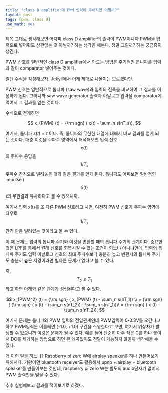 ```yaml
---
title: "class D amplifier에 PWM 입력이 주어지면 어떨까?"
layout: post
tags: [pwn, class d]
use_math: yes
---
```


제목 그대로 생각해보면 어차피 class D amplifier의 출력이 PWM이니까 PWM을 입력으로 넣어줘도 상관없는 것 아닐까? 하는 생각을 해본다. 정말 그럴까? 하는 궁금증이 생긴다. 

PWM 신호를 일반적인 class D amplifier에서 만드는 방법은 주기적인 톱니파를 입력과 같이 comparator 넣어주는 것이다. 

일단 수식을 작성해보자. Jekyll에서 이게 제대로 나올지는 모르겠다만.

PWM 신호는 일반적으로 톱니파 (saw wave)와 입력의 진폭을 비교하여 그 결과를 이용하게 된다. 그러니까 saw wave generator 출력과 아날로그 입력을 comparator에 먹여서 그 결과를 얻는 것이다.

수식으로 전개하면 

$$ x_{PWM} (t) = {\rm sgn} ( x(t) - \sum_n s(nT_s)), $$

여기서, 톱니파 $s(t) = t$ 이다. 즉, 톱니파의 무한한 대열에 대해서 비교 결과를 얻게 되는 것이다. 대충 이것을 주파수 영역에서 해석해보면 입력 신호 $$x(t)$$의 주파수 응답을 $$1/T_s$$ 주파수 간격으로 벌려놓은 것과 같은 결과를 얻게 된다. 톱니파도 어찌보면 일반적인 impulse ($$\delta (t)$$)의 무한열과 유사하다고 볼 수 있으니까.

여기서 입력 x(t)를 또 다른 PWM 신호라고 치면, 여전히 PWM 신호가 주파수 영역에 좌우로 $$1/T_s$$ 간격 만큼 벌려있는 것이라고 볼 수 있다. 

이 때 문제는 입력의 톱니파 주기와 이것을 변환할 때의 톱니파 주기의 관계이다. 중요한 것은 LPF를 통해서 원래 신호를 회복시킬 수 있는 조건이 되느냐 아니냐인데, 입력의 톱니파 주기도 입력 아날로그 신호의 최대 주파수보다 충분히 높고 변환시의 톱니파 주기도 충분히 높은 지경이라면 별다른 문제가 없다고 볼 수 있다. 

즉, $$T_2 \le T_1$$라고 하면 아래와 같은 관계가 성립된다고 볼 수 있다.

$$ x_{PWM^2} (t) = {\rm sgn} ( x_{PWM} (t) - \sum_n s(nT_1)) \\ = {\rm sgn} ( {\rm sgn} ( x (t) - \sum_n s(nT_2)) - \sum_n s(nT_1))\\ 
= {\rm sgn} ( x (t) - \sum_n s(nT_2)), $$

여기서 문제는 톱니파와 PWM 입력의 전압관계인데 PWM입력이 0-3.3V를 오간다고 하고 PWM입력은 이를테면 (-1.0, +1.0) 구간을 스윙한다고 보면, 여기서 위상차가 발생할 수 있으니까 이것은 문제가 될 수 있다. 예를 들어 단순히 아주 작은 C를 하나 붙여서 DC를 제거하는 방법으로 하면 큰 왜곡없이도 전달이 가능하지 않을까 생각해볼 수 있다.

왜 이런 일을 하느냐? Raspberry pi zero W에 airplay speaker를 하나 만들어보기 위해서다. 기왕이면 bluetooth receiver도 활용해서 upnp + airplay + bluetooth speaker를 만들어보는 것인데, raspberry pi zero W는 별도의 audio단자가 없어서 PWM 출력만을 얻을 수 있다.

추후 실험해보고 결과를 적어보기로 하겠다. 
